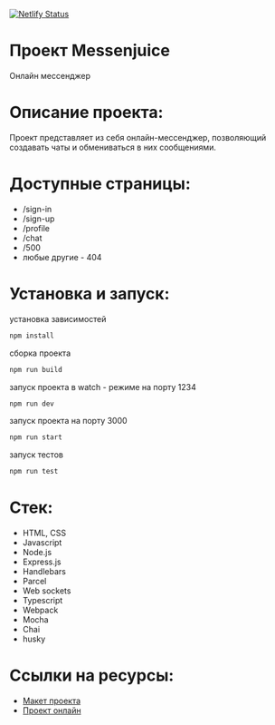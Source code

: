 [![Netlify Status](https://api.netlify.com/api/v1/badges/4d3dc214-d8ca-498d-aa2c-48461432232f/deploy-status)](https://app.netlify.com/sites/messenjuice/deploys)

# Проект Messenjuice

Онлайн мессенджер

# Описание проекта:

Проект представляет из себя онлайн-мессенджер, позволяющий создавать чаты и обмениваться в них сообщениями.

# Доступные страницы:

- /sign-in
- /sign-up
- /profile
- /chat
- /500
- любые другие - 404

# Установка и запуск:

установка зависимостей

```sh
npm install
```

сборка проекта

```sh
npm run build
```

запуск проекта в watch - режиме на порту 1234

```sh
npm run dev
```

запуск проекта на порту 3000

```sh
npm run start
```

запуск тестов

```sh
npm run test
```

# Стек:

- HTML, CSS
- Javascript
- Node.js
- Express.js
- Handlebars
- Parcel
- Web sockets
- Typescript
- Webpack
- Mocha
- Chai
- husky

# Ссылки на ресурсы:

- [Макет проекта]
- [Проект онлайн]

[макет проекта]: https://www.figma.com/file/z5OFT5iabuAW49OTRV1MqC/MY_CHAT_SPRINT_1?node-id=35447-2&t=WxBaDd2pMJJvdNQg-0
[проект онлайн]: https://messenjuice.netlify.app/sign-in
[проект на YandecCloud]: http://158.160.57.254/
